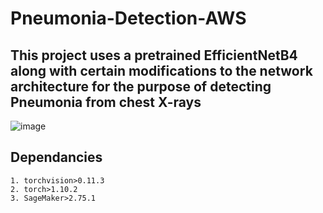 # Pneumonia-Detection-AWS
## This project uses a pretrained EfficientNetB4 along with certain modifications to the network architecture for the purpose of detecting Pneumonia from  chest X-rays
![image](https://user-images.githubusercontent.com/97392797/154047736-a06b3d64-7154-4408-9477-addfa083bdc6.png)

## Dependancies
```
1. torchvision>0.11.3
2. torch>1.10.2
3. SageMaker>2.75.1
```
